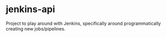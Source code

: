 # jenkins-api

Project to play around with Jenkins, specifically around programmatically creating new jobs/pipelines.
